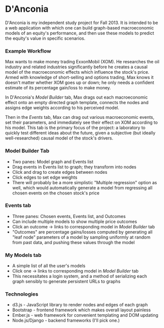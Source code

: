 D'Anconia
=========

D'Anconia is my independent study project for Fall 2013. It is intended to be a web application with which one can build graph-based macroeconomic models of an equity's performance, and then use these models to predict the equity's value in specific scenarios.

### Example Workflow
Max wants to make money trading ExxonMobil (XOM). He researches the oil industry and related industries significantly before he creates a causal model of the macroeconomic effects which influence the stock's price. Armed with knowledge of short-selling and options trading, Max knows it doesn't matter whether XOM goes up or down; he only needs a confident estimate of its percentage gain/loss to make money.

In D'Anconia's *Model Builder* tab, Max drags out each macroeconomic effect onto an empty directed graph template, connects the nodes and assigns edge weights according to his perceived model.

Then in the *Events* tab, Max can drag out various macroeconomic events, set their parameters, and immediately see their effect on XOM according to his model. This tab is the primary focus of the project: a laboratory to quickly test different ideas about the future, given a subjective (but ideally well-researched) causal model of the stock's drivers.

### Model Builder Tab
  - Two panes:  Model graph and Events list
  - Drag events in Events list to graph; they transform into nodes
  - Click and drag to create edges between nodes
  - Click edges to set edge weights
  - There will probably be a more simplistic "Multiple regression" option as well, which would automatically generate a model from regressing all chosen events on the chosen stock's price

### Events tab
  - Three panes:  Chosen events, Events list, and Outcomes
  - Can include multiple models to show multiple price outcomes
  - Click an outcome -> links to corresponding model in *Model Builder* tab
  - "Outcomes" are percentage gains/losses computed by generating all "leaf node" parameters of a model by sampling uniformly at random from past data, and pushing these values through the model

### My Models tab
  - A simple list of all the user's models
  - Click one -> links to corresponding model in *Model Builder* tab
  - This necessitates a login system, and a method of serializing each graph sensibly to generate persistent URLs to graphs

### Technologies
  - d3.js - JavaScript library to render nodes and edges of each graph
  - Bootstrap - frontend framework which makes overall layout painless
  - Ember.js - web framework for convenient templating and DOM updating
  - Node.js/Django - backend frameworks (I'll pick one.)
